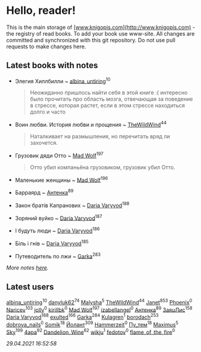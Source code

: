 # Hello, reader!
This is the main storage of [www.knigopis.com](http://www.knigopis.com) - the registry of read books.
To add your book use www-site. All changes are committed and synchronized with this git repository.
Do not use pull requests to make changes here.


## Latest books with notes
* Элегия Хиллбилли ~ [albina_untiring](users/257/2579695-vkontakte)<sup>10</sup>
    > Неожиданно пришлось найти себя в этой книге :( 
    > интересно было прочитать про область мозга, отвечающая за поведение в стрессе, которая растет, если в этом стрессе находиться долго и часто

* Воин любви. История любви и прощения ~ [TheWildWind](users/262/262062207519652-facebook)<sup>44</sup>
    > Наталкивает на размышления, но перечитать вряд ли захочется.

* Грузовик дяди Отто ~ [Mad Wolf](users/947/94738840-vkontakte)<sup>197</sup>
    > Отто убил компаньёна грузовиком, грузовик убил Отто.

* Маленькие женщины ~ [Mad Wolf](users/947/94738840-vkontakte)<sup>196</sup>

* Барраярд ~ [Антенка](users/118/118158645037334943900-google)<sup>89</sup>

* Закон братів Капранових ~ [Daria Varyvod](users/829/829893410524253-facebook)<sup>188</sup>

* Зоряний вуйко ~ [Daria Varyvod](users/829/829893410524253-facebook)<sup>187</sup>

* І будуть люди ~ [Daria Varyvod](users/829/829893410524253-facebook)<sup>186</sup>

* Біль і гнів ~ [Daria Varyvod](users/829/829893410524253-facebook)<sup>185</sup>

* Путеводитель по лжи ~ [Garka](users/115/115753719718250012620-google)<sup>283</sup>


_More notes [here](latest_books_with_notes.md)._


## Latest users
[albina_untiring](users/257/2579695-vkontakte)<sup>10</sup> 
[danyluk62](users/374/374149854-vkontakte)<sup>74</sup> 
[Malysha](users/412/4129490930435358-facebook)<sup>5</sup> 
[TheWildWind](users/262/262062207519652-facebook)<sup>44</sup> 
[Janet](users/108/108113656204404967440-google)<sup>853</sup> 
[Phoenix](users/112/112747734454276773382-google)<sup>0</sup> 
[Naricev](users/107/107090515204537133928-google)<sup>103</sup> 
[jolly](users/111/111004832908941453467-google)<sup>0</sup> 
[kirillbk](users/116/116762187083018967175-google)<sup>0</sup> 
[Mad Wolf](users/947/94738840-vkontakte)<sup>197</sup> 
[izabellangel](users/292/292667189027944-facebook)<sup>0</sup> 
[Антенка](users/118/118158645037334943900-google)<sup>89</sup> 
[ЗаяцЛис](users/112/112388384595246311466-google)<sup>158</sup> 
[Daria Varyvod](users/829/829893410524253-facebook)<sup>188</sup> 
[exulted](users/100/100599204551896265722-google)<sup>166</sup> 
[Garka](users/115/115753719718250012620-google)<sup>284</sup> 
[Kulagren](users/105/105545318327982772463-google)<sup>1</sup> 
[borodach](users/157/15706320-vkontakte)<sup>253</sup> 
[dobrova_nails](users/606/6069210-vkontakte)<sup>0</sup> 
[Somik](users/100/100006761945842-facebook)<sup>18</sup> 
[Йолант](users/104/104690883692185089260-google)<sup>309</sup> 
[Hammerzeit](users/103/103389838241993724492-google)<sup>0</sup> 
[Пу_тем](users/344/3448154788585127-facebook)<sup>18</sup> 
[Maximus](users/468/468075371-vkontakte)<sup>5</sup> 
[Sky](users/118/118049897850017649660-googleplus)<sup>199</sup> 
[4apa](users/117/117392596378069249667-google)<sup>92</sup> 
[Dandelion_Wine](users/586/58602788-vkontakte)<sup>62</sup> 
[wikju](users/107/107255524402462322556-google)<sup>1</sup> 
[fedotov](users/101/101518469468204915024-google)<sup>0</sup> 
[flame_of_the_fire](users/319/319912296-vkontakte)<sup>0</sup> 


_29.04.2021 16:52:58_
